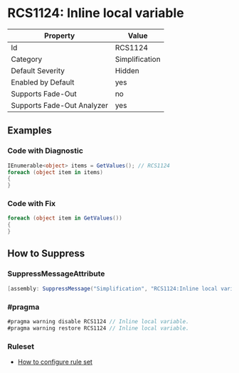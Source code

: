 # RCS1124: Inline local variable

Property | Value
--- | ---
Id|RCS1124
Category|Simplification
Default Severity|Hidden
Enabled by Default|yes
Supports Fade\-Out|no
Supports Fade\-Out Analyzer|yes

## Examples

### Code with Diagnostic

```csharp
IEnumerable<object> items = GetValues(); // RCS1124
foreach (object item in items)
{
}
```

### Code with Fix

```csharp
foreach (object item in GetValues())
{
}
```

## How to Suppress

### SuppressMessageAttribute

```csharp
[assembly: SuppressMessage("Simplification", "RCS1124:Inline local variable.", Justification = "<Pending>")]
```

### \#pragma

```csharp
#pragma warning disable RCS1124 // Inline local variable.
#pragma warning restore RCS1124 // Inline local variable.
```

### Ruleset

* [How to configure rule set](../HowToConfigureAnalyzers.md)
